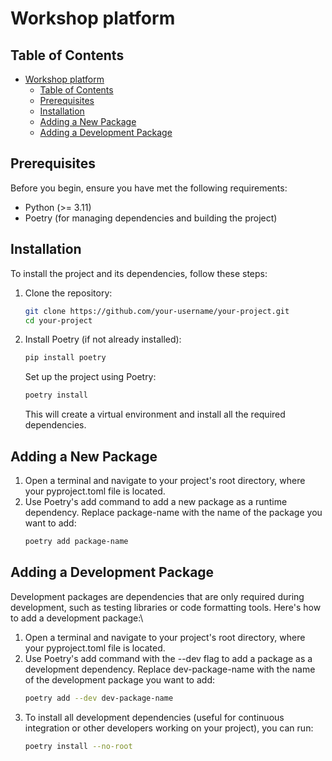 # Workshop platform


## Table of Contents

- [Workshop platform](#workshop-platform)
  - [Table of Contents](#table-of-contents)
  - [Prerequisites](#prerequisites)
  - [Installation](#installation)
  - [Adding a New Package](#adding-a-new-package)
  - [Adding a Development Package](#adding-a-development-package)

## Prerequisites

Before you begin, ensure you have met the following requirements:

- Python (>= 3.11)
- Poetry (for managing dependencies and building the project)

## Installation

To install the project and its dependencies, follow these steps:

1. Clone the repository:

   ```bash
   git clone https://github.com/your-username/your-project.git
   cd your-project
   ```
2. Install Poetry (if not already installed):
    ```bash
    pip install poetry  
    ```
    Set up the project using Poetry: 
    ```bash
    poetry install  
    ```
    This will create a virtual environment and install all the required dependencies.

## Adding a New Package

1. Open a terminal and navigate to your project's root directory, where your pyproject.toml file is located.
2. Use Poetry's add command to add a new package as a runtime dependency. Replace package-name with the name of the package you want to add:
    ```bash
    poetry add package-name
    ```

## Adding a Development Package

Development packages are dependencies that are only required during development, such as testing libraries or code formatting tools. Here's how to add a development package:\
1. Open a terminal and navigate to your project's root directory, where your pyproject.toml file is located.
2. Use Poetry's add command with the --dev flag to add a package as a development dependency. Replace dev-package-name with the name of the development package you want to add:
    ```bash
    poetry add --dev dev-package-name
    ```
3. To install all development dependencies (useful for continuous integration or other developers working on your project), you can run:
   ```bash
   poetry install --no-root
   ```